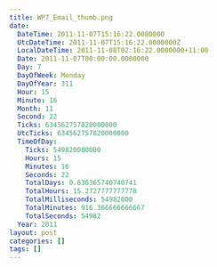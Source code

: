 ```yaml
---
title: WP7_Email_thumb.png
date:
  DateTime: 2011-11-07T15:16:22.0000000
  UtcDateTime: 2011-11-07T15:16:22.0000000Z
  LocalDateTime: 2011-11-08T02:16:22.0000000+11:00
  Date: 2011-11-07T00:00:00.0000000
  Day: 7
  DayOfWeek: Monday
  DayOfYear: 311
  Hour: 15
  Minute: 16
  Month: 11
  Second: 22
  Ticks: 634562757820000000
  UtcTicks: 634562757820000000
  TimeOfDay:
    Ticks: 549820000000
    Hours: 15
    Minutes: 16
    Seconds: 22
    TotalDays: 0.636365740740741
    TotalHours: 15.2727777777778
    TotalMilliseconds: 54982000
    TotalMinutes: 916.366666666667
    TotalSeconds: 54982
  Year: 2011
layout: post
categories: []
tags: []
---
```


